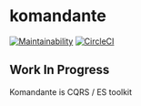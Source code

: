 # komandante

[![Maintainability](https://api.codeclimate.com/v1/badges/f6f81a8ab5b6b1070f33/maintainability)](https://codeclimate.com/github/hasanozgan/komandante/maintainability)
[![CircleCI](https://circleci.com/gh/hasanozgan/komandante.svg?style=svg)](https://circleci.com/gh/hasanozgan/komandante)

## Work In Progress

Komandante is CQRS / ES toolkit


